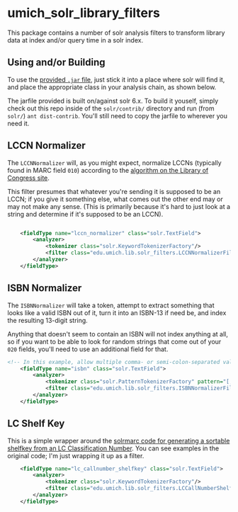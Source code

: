 # umich_solr_library_filters

This package contains a number of solr analysis filters to transform library
data at index and/or query time in a solr index.

## Using and/or Building

To use the [provided `.jar` file](https://github.com/billdueber/umich_solr_library_filters/tree/master/dist/umich_solr_library_filters_jar), just stick it 
into a place where solr will find it, and
place the appropriate class in your analysis chain, as shown below.

The jarfile provided is built on/against solr 6.x. To build it youself, simply check out this repo inside of the `solr/contrib/` directory and run (from `solr/`) `ant dist-contrib`. You'll still need to copy the jarfile to wherever you need it.

## LCCN Normalizer

The `LCCNNormalizer` will, as you might expect, normalize LCCNs (typically
found in MARC field `010`) according to the
[algorithm on the Library of Congress site](http://www.loc.gov/marc/lccn-namespace.html#syntax).

This filter presumes that whatever you're sending it is supposed to be an LCCN;
if you give it something else, what comes out the other end may or may not make
any sense. (This is primarily because it's hard to just look at a string and
determine if it's supposed to be an LCCN).

```xml

	<fieldType name="lccn_normalizer" class="solr.TextField">
		<analyzer>
			<tokenizer class="solr.KeywordTokenizerFactory"/>
			<filter class="edu.umich.lib.solr_filters.LCCNNormalizerFilterFactory"/>
		</analyzer>
	</fieldType>
```

## ISBN Normalizer

The `ISBNNormalizer` will take a token, attempt to extract something that
looks like a valid ISBN out of it, turn it into an ISBN-13 if need be, and
index the resulting 13-digit string.

Anything that doesn't seem to contain an ISBN will not index anything at all,
so if you want to be able to look for random strings that come out of your
`020` fields, you'll need to use an additional field for that.

```xml
<!-- In this example, allow multiple comma- or semi-colon-separated values -->
	<fieldType name="isbn" class="solr.TextField">
		<analyzer>
	        <tokenizer class="solr.PatternTokenizerFactory" pattern="[;,]\s*" />
			<filter class="edu.umich.lib.solr_filters.ISBNNormalizerFilterFactory"/>
		</analyzer>
	</fieldType>

```

## LC Shelf Key

This is a simple wrapper around the [solrmarc code for generating a sortable
shelfkey from an LC Classification Number](https://code.google.com/p/solrmarc/source/browse/trunk/lib/solrmarc/src/org/solrmarc/callnum/LCCallNumber.java).
You can see examples in the original code; I'm just wrapping it up as a filter.

```xml
	<fieldType name="lc_callnumber_shelfkey" class="solr.TextField">
		<analyzer>
			<tokenizer class="solr.KeywordTokenizerFactory"/>
			<filter class="edu.umich.lib.solr_filters.LCCallNumberShelfKeyFilterFactory"/>
		</analyzer>
	</fieldType>

```

